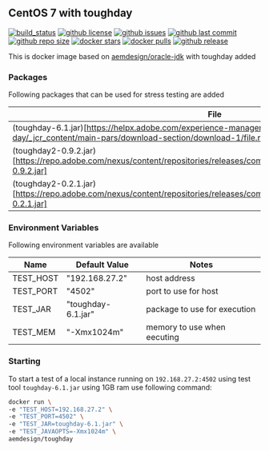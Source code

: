 ## CentOS 7 with toughday

[![build_status](https://travis-ci.org/aem-design/toughday.svg?branch=master)](https://travis-ci.org/aem-design/toughday) 
[![github license](https://img.shields.io/github/license/aem-design/toughday)](https://github.com/aem-design/toughday) 
[![github issues](https://img.shields.io/github/issues/aem-design/toughday)](https://github.com/aem-design/toughday) 
[![github last commit](https://img.shields.io/github/last-commit/aem-design/toughday)](https://github.com/aem-design/toughday) 
[![github repo size](https://img.shields.io/github/repo-size/aem-design/toughday)](https://github.com/aem-design/toughday) 
[![docker stars](https://img.shields.io/docker/stars/aemdesign/toughday)](https://hub.docker.com/r/aemdesign/toughday) 
[![docker pulls](https://img.shields.io/docker/pulls/aemdesign/toughday)](https://hub.docker.com/r/aemdesign/toughday) 
[![github release](https://img.shields.io/github/release/aem-design/toughday)](https://github.com/aem-design/toughday)

This is docker image based on [aemdesign/oracle-jdk](https://hub.docker.com/r/aemdesign/oracle-jdk/) with toughday added

### Packages

Following packages that can be used for stress testing are added 

| File | Notes  |
| ---  | ---    |
| (toughday-6.1.jar)[https://helpx.adobe.com/experience-manager/6-2/sites/developing/using/tough-day/_jcr_content/main-pars/download-section/download-1/file.res/toughday-6.1.jar] |  |
| (toughday2-0.9.2.jar)[https://repo.adobe.com/nexus/content/repositories/releases/com/adobe/qe/toughday2/0.9.2/toughday2-0.9.2.jar] |  |
| (toughday2-0.2.1.jar)[https://repo.adobe.com/nexus/content/repositories/releases/com/adobe/qe/toughday2/0.2.1/toughday2-0.2.1.jar] |  |

### Environment Variables

Following environment variables are available

| Name              | Default Value                 | Notes |
| ---               | ---                           | ---   |
| TEST_HOST         | "192.168.27.2"                | host address |
| TEST_PORT         | "4502"                        | port to use for host |
| TEST_JAR          | "toughday-6.1.jar"            | package to use for execution |
| TEST_MEM          | "-Xmx1024m"                   | memory to use when eecuting |

### Starting

To start a test of a local instance running on `192.168.27.2:4502` using test tool `toughday-6.1.jar` using 1GB ram use following command:

```bash
docker run \
-e "TEST_HOST=192.168.27.2" \
-e "TEST_PORT=4502" \
-e "TEST_JAR=toughday-6.1.jar" \
-e "TEST_JAVAOPTS=-Xmx1024m" \
aemdesign/toughday
``` 